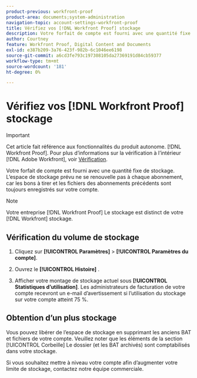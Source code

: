 ```yaml
---
product-previous: workfront-proof
product-area: documents;system-administration
navigation-topic: account-settings-workfront-proof
title: Vérifiez vos [!DNL Workfront Proof] stockage
description: Votre forfait de compte est fourni avec une quantité fixe de stockage. L’espace de stockage prévu ne se renouvelle pas à chaque abonnement, car les bons à tirer et les fichiers des abonnements précédents sont toujours enregistrés sur votre compte.
author: Courtney
feature: Workfront Proof, Digital Content and Documents
exl-id: e387b209-3a76-423f-982b-6c1046ee6198
source-git-commit: a6cd3fe793c197308105da27369191d84cb59377
workflow-type: tm+mt
source-wordcount: '181'
ht-degree: 0%

---
```


# Vérifiez vos [!DNL Workfront Proof] stockage

>[!IMPORTANT]
>
>Cet article fait référence aux fonctionnalités du produit autonome. [!DNL Workfront Proof]. Pour plus d’informations sur la vérification à l’intérieur [!DNL Adobe Workfront], voir [Vérification](../../../review-and-approve-work/proofing/proofing.md).

Votre forfait de compte est fourni avec une quantité fixe de stockage. L’espace de stockage prévu ne se renouvelle pas à chaque abonnement, car les bons à tirer et les fichiers des abonnements précédents sont toujours enregistrés sur votre compte.

>[!NOTE]
>
>Votre entreprise [!DNL Workfront Proof] Le stockage est distinct de votre [!DNL Workfront] stockage.

## Vérification du volume de stockage

1. Cliquez sur **[!UICONTROL Paramètres]** > **[!UICONTROL Paramètres du compte]**.

1. Ouvrez le **[!UICONTROL Histoire]** .
1. Afficher votre montage de stockage actuel sous **[!UICONTROL Statistiques d’utilisation]**.
Les administrateurs de facturation de votre compte recevront un e-mail d’avertissement si l’utilisation du stockage sur votre compte atteint 75 %.

## Obtention d’un plus stockage

Vous pouvez libérer de l’espace de stockage en supprimant les anciens BAT et fichiers de votre compte. Veuillez noter que les éléments de la section [!UICONTROL Corbeille] Le dossier (et les BAT archivés) sont comptabilisés dans votre stockage.

Si vous souhaitez mettre à niveau votre compte afin d’augmenter votre limite de stockage, contactez notre équipe commerciale.
